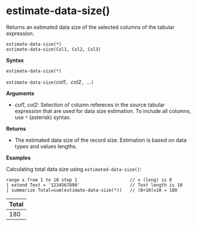 # estimate-data-size()

Returns an estimated data size of the selected columns of the tabular expression.

    estimate-data-size(*)
    estimate-data-size(Col1, Col2, Col3)

**Syntax**

`estimate-data-size(*)`

`estimate-data-size(`*col1*`, `*col2*`, `...`)`

**Arguments**

* *col1*, *col2*: Selection of column refereces in the source tabular expression that are used for data size estimation. To include all columns, use `*` (asterisk) syntax.

**Returns**

* The estimated data size of the record size. Estimation is based on data types and values lengths.

**Examples**

Calculating total data size using `estimated-data-size()`:

```kusto
range x from 1 to 10 step 1                    // x (long) is 8 
| extend Text = '1234567890'                   // Text length is 10  
| summarize Total=sum(estimate-data-size(*))   // (8+10)x10 = 180
```

|Total|
|---|
|180|


